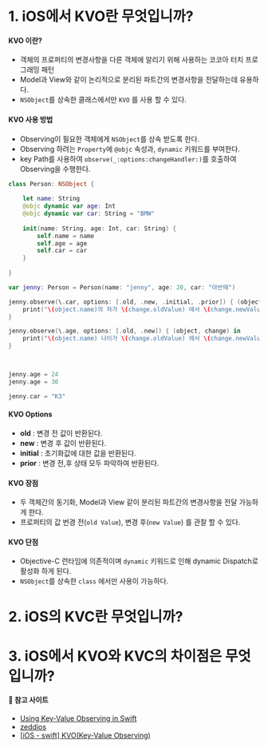 # 1. iOS에서 KVO란 무엇입니까? 
#### KVO 이란?

- 객체의 프로퍼티의 변경사항을 다른 객체에 알리기 위해 사용하는 코코아 터치 프로그래밍 패턴
- Model과 View와 같이 논리적으로 분리된 파트간의 변경사항을 전달하는데 유용하다.
- `NSObject`를 상속한 클래스에서만 `KVO` 를 사용 할 수 있다.

#### KVO 사용 방법

- Observing이 필요한 객체에게 `NSObject`를 상속 받도록 한다.
- Observing 하려는 `Property`에 `@objc` 속성과, `dynamic` 키워드를 부여한다.
- key Path를 사용하여 `observe(_:options:changeHandler:)`를 호출하여 Observing을 수행한다.

```swift
class Person: NSObject {
    
    let name: String
    @objc dynamic var age: Int
    @objc dynamic var car: String = "BMW"
    
    init(name: String, age: Int, car: String) {
        self.name = name
        self.age = age
        self.car = car
    }
    
}

var jenny: Person = Person(name: "jenny", age: 20, car: "아반떼")

jenny.observe(\.car, options: [.old, .new, .initial, .prior]) { (object, change) in
    print("\(object.name)의 차가 \(change.oldValue) 에서 \(change.newValue)로 바꿨다. ")
}

jenny.observe(\.age, options: [.old, .new]) { (object, change) in
    print("\(object.name) 나이가 \(change.oldValue) 에서 \(change.newValue) 로 변경 되었다. ")
}



jenny.age = 24
jenny.age = 30

jenny.car = "K3"


```

#### KVO Options

- **old** : 변경 전 값이 반환된다.
- **new** : 변경 후 값이 반환된다.
- **initial** : 초기화값에 대한 값을 반환된다.
- **prior** : 변경 전,후 상태 모두 파악하여 반환된다.

#### KVO 장점

- 두 객체간의 동기화, Model과 View  같이 분리된 파트간의 변경사항을 전달 가능하게 한다.
- 프로퍼티의 값 번경 전(`old Value`), 변경 후(`new Value`) 를 관찰 할 수 있다.

#### KVO 단점

- Objective-C 런타임에 의존적이며 `dynamic` 키워드로 인해 dynamic Dispatch로 활성화 하게 된다.
- `NSObject`를 상속한 `class` 에서만 사용이 가능하다.

# 2. iOS의 KVC란 무엇입니까?
# 3.  iOS에서 KVO와 KVC의 차이점은 무엇입니까?






#### 📝 참고 사이트

- [Using Key-Value Observing in Swift](https://developer.apple.com/documentation/swift/using-key-value-observing-in-swift)
- [zeddios](https://zeddios.tistory.com/1220)
- [[iOS - swift] KVO(Key-Value Observing)](https://ios-development.tistory.com/366)


